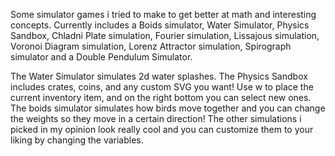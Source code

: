 Some simulator games i tried to make to get better at math and interesting concepts. Currently includes a Boids simulator, Water Simulator, Physics Sandbox, Chladni Plate simulation, Fourier simulation, Lissajous simulation, Voronoi Diagram simulation, Lorenz Attractor simulation, Spirograph simulator and a Double Pendulum Simulator. 

The Water Simulator simulates 2d water splashes.
The Physics Sandbox includes crates, coins, and any custom SVG you want! Use w to place the current inventory item, and on the right bottom you can select new ones.
The boids simulator simulates how birds move together and you can change the weights so they move in a certain direction!
The other simulations i picked in my opinion look really cool and you can customize them to your liking by changing the variables.